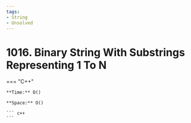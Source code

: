 ```yaml
---
tags:
- String
- Unsolved
---
```



# 1016. Binary String With Substrings Representing 1 To N

=== "C++"

    **Time:** O()

    **Space:** O()

    ``` c++
    ```